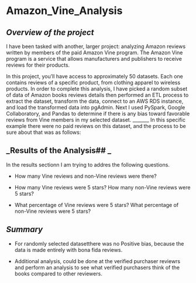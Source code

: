 # Amazon_Vine_Analysis

## _Overview of the project_ 

I have been tasked with another, larger project: analyzing Amazon reviews written by members of the paid Amazon Vine program. The Amazon Vine program is a service that allows manufacturers and publishers to receive reviews for their products. 

In this project, you’ll have access to approximately 50 datasets. Each one contains reviews of a specific product, from clothing apparel to wireless products. In order to complete this analysis, I have picked a random subset of data of Amazon books reviews details then performed an ETL process to extract the dataset, transform the data, connect to an AWS RDS instance, and load the transformed data into pgAdmin. Next I used PySpark, Google Collaboratory, and Pandas to determine if there is any bias toward favorable reviews from Vine members in my selected dataset. _______ In this specific example there were no paid reviews on this dataset, and the process to be sure about that was as follows:


## _Results of the Analysis## _

In the results sectionn I am trying to addres the following questions. 

- How many Vine reviews and non-Vine reviews were there?


- How many Vine reviews were 5 stars? How many non-Vine reviews were 5 stars?


- What percentage of Vine reviews were 5 stars? What percentage of non-Vine reviews were 5 stars?

## _Summary_ 

- For randomly selected datasetthere was no Positive bias, because the data is made entirely with bona fida reviews.

- Additional analysis, could be done at the verified purchaser reviewrs and perform an analysis to see what verified purchasers think of the books compared to other reviewers.
